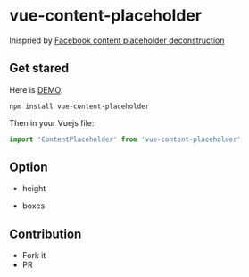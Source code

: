 # vue-content-placeholder

Inispried by [Facebook content placeholder deconstruction](http://cloudcannon.com/deconstructions/2014/11/15/facebook-content-placeholder-deconstruction.html)

## Get stared

Here is [DEMO](https://stevenyuysy.github.io/vue-content-placeholder/).

```
npm install vue-content-placeholder
```

Then in your Vuejs file:

```JavaScript
import 'ContentPlaceholder' from 'vue-content-placeholder'
```

## Option

- height

- boxes

## Contribution

- Fork it
- PR